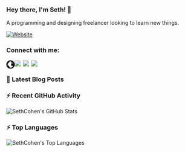### Hey there, I'm Seth! 👋

A programming and designing freelancer looking to learn new things.

[![Website](https://img.shields.io/website?label=sethdev.ca&style=for-the-badge&url=https%3A%2F%2Fsethdev.ca)](https://sethdev.ca/)

### Connect with me:

[<img align="left" width="22px" src="https://raw.githubusercontent.com/iconic/open-iconic/master/svg/globe.svg" />](https://sethdev.ca/)
[<img align="left" width="22px" src="https://cdn.jsdelivr.net/npm/simple-icons@v3/icons/youtube.svg" />](https://www.youtube.com/channel/UCt3r8b3iDiUiQo9SdBRBgNw)
[<img align="left" width="22px" src="https://cdn.jsdelivr.net/npm/simple-icons@3.12.4/icons/googleplay.svg" />](https://play.google.com/store/apps/developer?id=SethCohen)
[<img align="left" width="22px" src="https://cdn.jsdelivr.net/npm/simple-icons@3.12.4/icons/fiverr.svg" />](https://sethdev.ca/)

<br />

### 📕 Latest Blog Posts

<!-- BLOG-POST-LIST:START -->
<!-- BLOG-POST-LIST:END -->

### :zap: Recent GitHub Activity
<img alt="SethCohen's GitHub Stats" src="https://github-readme-stats.vercel.app/api?username=SethCohen&show_icons=true&hide_border=true?count_private=true" />

### :zap: Top Languages
<img alt="SethCohen's Top Languages" src="https://github-readme-stats.vercel.app/api/top-langs/?username=SethCohen" />

